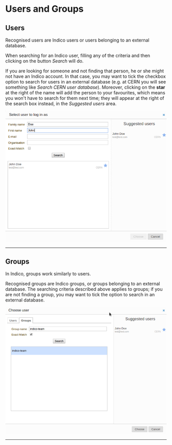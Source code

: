 Users and Groups
================

Users
-----

Recognised users are Indico users or users belonging to an external database.

When searching for an Indico user, filling any of the criteria and then clicking on the button *Search* will do.

If you are looking for someone and not finding that person, he or she might not have an Indico account. In that case, you may want to tick the checkbox option to search for users in an external database (e.g. at CERN you will see something like *Search CERN user database*). Moreover, clicking on the **star** at the right of the name will add the person to your favourites, which means you won't have to search for them next time; they will appear at the right of the search box instead, in the *Suggested users* area.

![img-users](img/search-user.png)

------------------------------------------------------------------------

Groups
------

In Indico, groups work similarly to users.

Recognised groups are Indico groups, or groups belonging to an external database. The searching criteria described above applies to groups; if you are not finding a group, you may want to tick the option to search in an external database.

![img-groups](img/search-group.png)

------------------------------------------------------------------------
